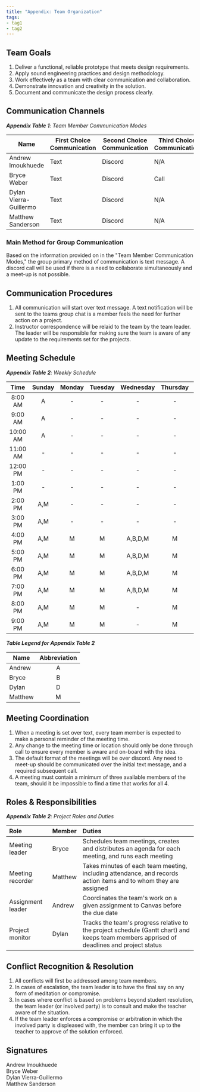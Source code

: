 ```yaml
---
title: "Appendix: Team Organization"
tags:
- tag1
- tag2
---
```


## Team Goals

1. Deliver a functional, reliable prototype that meets design requirements.
2. Apply sound engineering practices and design methodology.
3. Work effectively as a team with clear communication and collaboration.
4. Demonstrate innovation and creativity in the solution.
5. Document and communicate the design process clearly.

## Communication Channels

_**Appendix Table 1**: Team Member Communication Modes_

| Name                   | First Choice Communication | Second Choice Communication | Third Choice Communication |
|------------------------|----------------------------|-----------------------------|----------------------------|
| Andrew Imoukhuede      | Text                       | Discord                     | N/A                        |
| Bryce Weber            | Text                       | Discord                     | Call                       |
| Dylan Vierra-Guillermo | Text                       | Discord                     | N/A                        |
| Matthew Sanderson      | Text                       | Discord                     | N/A                        |

### Main Method for Group Communication

Based on the information provided on in the "Team Member Communication Modes," the group primary method of communication is text message. A discord call will be used if there is a need to collaborate simultaneously and a meet-up is not possible.
 
## Communication Procedures

1. All communication will start over text message. A text notification will be sent to the teams group chat is a member feels the need for further action on a project.
2. Instructor correspondence will be relaid to the team by the team leader. The leader will be responsible for making sure the team is aware of any update to the requirements set for the projects.

## Meeting Schedule

_**Appendix Table 2**: Weekly Schedule_

|   Time   | Sunday | Monday | Tuesday | Wednesday | Thursday | Friday  | Saturday |
|:--------:|:------:|:------:|:-------:|:---------:|:--------:|:-------:|:--------:|
| 8:00 AM  |   A    |   -    |    -    |     -     |    -     |    -    |    -     |
| 9:00 AM  |   A    |   -    |    -    |     -     |    -     |    -    |    -     |
| 10:00 AM |   A    |   -    |    -    |     -     |    -     |    -    |    -     |
| 11:00 AM |   -    |   -    |    -    |     -     |    -     |    -    |    -     |
| 12:00 PM |   -    |   -    |    -    |     -     |    -     |    -    | A,B,D,M  |
| 1:00 PM  |   -    |   -    |    -    |     -     |    -     |    -    | A,B,D,M  |
| 2:00 PM  |   A,M  |   -    |    -    |     -     |    -     |    -    | A,B,D,M  |
| 3:00 PM  |   A,M  |   -    |    -    |     -     |    -     |    -    | A,B,D,M  |
| 4:00 PM  |   A,M  |   M    |    M    |  A,B,D,M  |    M     | A,B,D,M | A,B,D,M  |
| 5:00 PM  |   A,M  |   M    |    M    |  A,B,D,M  |    M     | A,B,D,M | A,B,D,M  |
| 6:00 PM  |   A,M  |   M    |    M    |  A,B,D,M  |    M     | A,B,D,M | A,B,D,M  |
| 7:00 PM  |   A,M  |   M    |    M    |  A,B,D,M  |    M     | A,B,D,M | A,B,D,M  |
| 8:00 PM  |   A,M  |   M    |    M    |     -     |    M     |    -    |    -     |
| 9:00 PM  |   A,M  |   M    |    M    |     -     |    M     |    -    |    -     |

_**Table Legend for Appendix Table 2**_

| Name    | Abbreviation |
|---------|:------------:|
| Andrew  |      A       |
| Bryce   |      B       |
| Dylan   |      D       |
| Matthew |      M       |


## Meeting Coordination

1. When a meeting is set over text, every team member is expected to make a personal reminder of the meeting time.
1. Any change to the meeting time or location should only be done through call to ensure every member is aware and on-board with the idea.
1. The default format of the meetings will be over discord. Any need to meet-up should be communicated over the initial text message, and a required subsequent call.
1. A meeting must contain a minimum of three available members of the team, should it be impossible to find a time that works for all 4.

## Roles & Responsibilities

_**Appendix Table 2**: Project Roles and Duties_

| **Role**          | **Member** | **Duties**                                                                                                                                |
|:------------------|:-----------|:------------------------------------------------------------------------------------------------------------------------------------------|
| Meeting leader    | Bryce      | Schedules team meetings, creates and distributes an agenda for each meeting, and runs each meeting                                        |
| Meeting recorder  | Matthew    | Takes minutes of each team meeting, including attendance, and records action items and to whom they are assigned                          |
| Assignment leader | Andrew     | Coordinates the team's work on a given assignment to Canvas before the due date                                                           |
| Project monitor   | Dylan      | Tracks the team's progress relative to the project schedule (Gantt chart) and keeps team members apprised of deadlines and project status |

## Conflict Recognition & Resolution

1. All conflicts will first be addressed among team members.
2. In cases of escalation, the team leader is to have the final say on any form of meditation or compromise.
3. In cases where conflict is based on problems beyond student resolution, the team leader (or involved party) is to consult and make the teacher aware of the situation.
4. If the team leader enforces a compromise or arbitration in which the involved party is displeased with, the member can bring it up to the teacher to approve of the solution enforced.



## Signatures

Andrew Imoukhuede<br>
Bryce Weber<br>
Dylan Vierra-Guillermo<br>
Matthew Sanderson